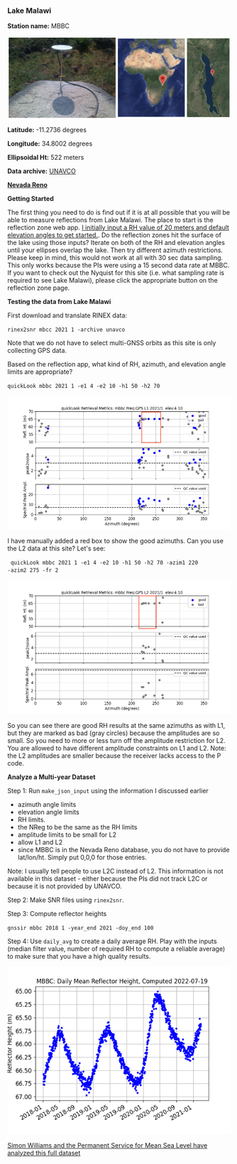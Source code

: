 ### Lake Malawi

**Station name:** MBBC

<P align=center>
<img src=../_static/mbbc-three.png>
<P>

**Latitude:** -11.2736 degrees

**Longitude:** 34.8002 degrees

**Ellipsoidal Ht:** 522 meters

**Data archive:** [UNAVCO](https://www.unavco.org/data/gps-gnss/data-access-methods/dai1/ps.php?sid=6429&filter_data_availability=&from_date=1980-01-06&to_date=2022-07-20&parent_link=Permanent&pview=original)

[**Nevada Reno**](http://geodesy.unr.edu/NGLStationPages/stations/MBBC.sta)
<P>

**Getting Started**

The first thing you need to do is find out if it is at all possible that you will be able to measure
reflections from Lake Malawi. The place to start is the reflection zone web app. 
[I initially input a RH value of 20 meters and default elevation angles to get started.](http://gnss-reflections.org/rzones?station=mbbc&lat=0.0&lon=0.0&height=0.0&msl=off&RH=20&freq=1&nyquist=0&srate=30&eang=1&azim1=0&azim2=360&system=gps). 
Do the reflection zones hit the surface of the lake using those inputs? Iterate on 
both of the RH and elevation angles until your ellipses overlap the lake. Then try different azimuth restrictions.
Please keep in mind, this would not work at all with 30 sec data sampling. This only works because the PIs 
were using a 15 second data rate at MBBC. If you want to check out the Nyquist for this site (i.e. what sampling 
rate is required to see Lake Malawi), please click the appropriate button on the reflection zone page.

**Testing the data from Lake Malawi**

First download and translate RINEX data:

<code>rinex2snr mbcc 2021 1 -archive unavco</code>

Note that we do not have to select multi-GNSS orbits as this site is only collecting GPS data.

Based on the reflection app, what kind of RH, azimuth, and elevation angle limits are appropriate? 

<code>quickLook mbbc 2021 1 -e1 4 -e2 10 -h1 50 -h2 70 </code>

<img src=../_static/mbbc-50-70.png>

I have manually added a red box to show the good azimuths. Can you use the L2 data at this site? Let's see:

<code> quickLook mbbc 2021 1 -e1 4 -e2 10 -h1 50 -h2 70 -azim1 220 -azim2 275 -fr 2</code>

<img src=../_static/mbbc-l2.png>
 
So you can see there are good RH results at the same azimuths as with L1, but they 
are marked as bad (gray circles) because the amplitudes are so small. So you need to more or 
less turn off the amplitude restriction for L2. You are allowed to have different amplitude constraints 
on L1 and L2. Note: the L2 amplitudes are smaller because the receiver lacks access to the P code.

**Analyze a Multi-year Dataset**

Step 1: Run <code>make_json_input</code> using the information I discussed earlier 

- azimuth angle limits 
- elevation angle limits
- RH limits. 
- the NReg to be the same as the RH limits 
- amplitude limits to be small for L2 
- allow L1 and L2 
- since MBBC is in the Nevada Reno database, you do not have to provide lat/lon/ht. Simply put 0,0,0 for those entries.

Note: I usually tell people to use L2C instead of L2. This information is 
not available in this dataset - either because the PIs did not track L2C or because it is not provided by UNAVCO.

Step 2: Make SNR files using <code>rinex2snr</code>. 

Step 3: Compute reflector heights

<code>gnssir mbbc 2018 1 -year_end 2021 -doy_end 100</code> 

Step 4: Use <code>daily_avg</code> to create a daily average RH. Play with 
the inputs (median filter value, number of required RH to compute a reliable average) to make sure 
that you have a high quality results. 

<p align=center>
<img src=../_static/mbbc-rh.png>
<p>

[Simon Williams and the Permanent Service for Mean Sea Level have analyzed this full dataset](https://www.psmsl.org/data/gnssir/site.php?id=10318)

